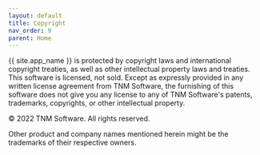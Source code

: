 ```yaml
---
layout: default
title: Copyright
nav_order: 9
parent: Home
---
```

{{ site.app_name }} is protected by copyright laws and international copyright treaties, as well as other intellectual property laws and treaties. This software is licensed, not sold. Except as expressly provided in any written license agreement from TNM Software, the furnishing of this software does not give you any license to any of TNM Software's patents, trademarks, copyrights, or other intellectual property.

© 2022 TNM Software. All rights reserved.

Other product and company names mentioned herein might be the trademarks of their respective owners.